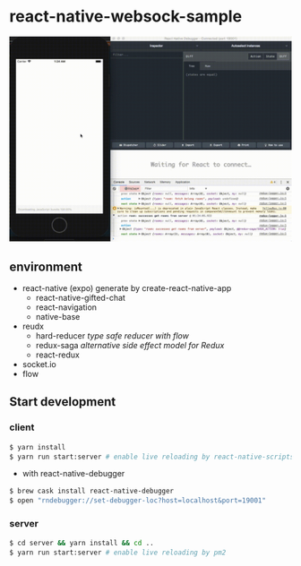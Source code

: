 # react-native-websock-sample

![](./.github/demo.gif)

## environment

- react-native (expo) generate by create-react-native-app
  - react-native-gifted-chat
  - react-navigation
  - native-base
- reudx
  - hard-reducer *type safe reducer with flow*
  - redux-saga *alternative side effect model for Redux*
  - react-redux
- socket.io
- flow


## Start development

### client

```bash
$ yarn install
$ yarn run start:server # enable live reloading by react-native-scripts
```

- with react-native-debugger

```bash
$ brew cask install react-native-debugger
$ open "rndebugger://set-debugger-loc?host=localhost&port=19001"
```

### server

```bash
$ cd server && yarn install && cd ..
$ yarn run start:server # enable live reloading by pm2
```


